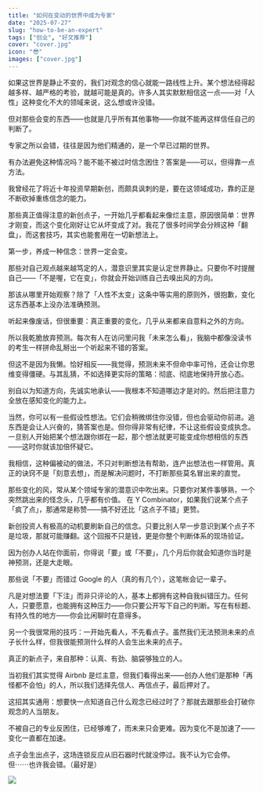 ```yaml
---
title: "如何在变动的世界中成为专家"
date: "2025-07-27"
slug: "how-to-be-an-expert"
tags: ["创业", "好文推荐"]
cover: "cover.jpg"
icon: "😎"
images: ["cover.jpg"]
---
```

如果这世界是静止不变的，我们对观念的信心就能一路线性上升。某个想法经得起越多样、越严格的考验，就越可能是真的。许多人其实默默相信这一点——对「人性」这种变化不大的领域来说，这么想或许没错。



但对那些会变的东西——也就是几乎所有其他事物——你就不能再这样信任自己的判断了。



专家之所以会错，往往是因为他们精通的，是一个早已过期的世界。



有办法避免这种情况吗？能不能不被过时信念困住？答案是——可以，但得靠一点方法。



我曾经花了将近十年投资早期新创，而颇具讽刺的是，要在这领域成功，靠的正是不断砍掉重练信念的能力。



那些真正值得注意的新创点子，一开始几乎都看起来像烂主意，原因很简单：世界才刚变，而这个变化刚好让它从坏变成了对。我花了很多时间学会分辨这种「翻盘」，而这套技巧，其实也能套用在一切新想法上。



第一步，养成一种信念：世界一定会变。



那些对自己观点越来越笃定的人，潜意识里其实是认定世界静止。只要你不时提醒自己——「不是喔，它在变」，你就会开始训练自己去嗅出风的方向。



那该从哪里开始观察？除了「人性不太变」这条中等实用的原则外，很抱歉，变化这东西基本上没办法准确预测。



听起来像废话，但很重要：真正重要的变化，几乎从来都来自意料之外的方向。



所以我乾脆放弃预测。每次有人在访问里问我「未来怎么看」，我脑中都像没读书的考生一样拼命乱掰出一个听起来不错的答案。



但这不是因为我懒。恰好相反——我觉得，预测未来不但命中率可怜，还会让你思维变得僵硬。与其乱猜，不如选择更实际的策略：彻底、彻底地保持开放心态。



别自以为知道方向，先诚实地承认——我根本不知道哪边才是对的。然后把注意力全放在感知变化的能力上。



当然，你可以有一些假设性想法。它们会稍微绑住你没错，但也会驱动你前进。追东西是会让人兴奋的，猜答案也是。但你得非常有纪律，不让这些假设变成执念。
一旦别人开始把某个想法跟你绑在一起，那个想法就更可能变成你想相信的东西——这时你就该加倍怀疑它。



我相信，这种偏被动的做法，不只对判断想法有帮助，连产出想法也一样管用。真正的诀窍不是「刻意去想」，而是解决问题时，不打断那些莫名冒出来的直觉。



那些变化的风，常从某个领域专家的潜意识中吹出来。只要你对某件事够熟，一个突然跳出来的怪念头，几乎都有价值。
在 Y Combinator，如果我们说某个点子「疯了点」，那通常是称赞——搞不好还比「这点子不错」更赞。



新创投资人有极高的动机要刷新自己的信念。只要比别人早一步意识到某个点子不是垃圾，那就可能赚翻。这个回报不只是钱，更是你整个判断体系的现场验证。



因为创办人站在你面前，你得说「要」或「不要」，几个月后你就会知道你当时是神预测，还是大走眼。



那些说「不要」而错过 Google 的人（真的有几个），这笔帐会记一辈子。



凡是对想法要「下注」而非只评论的人，基本上都拥有这种自我纠错压力。任何人，只要愿意，也能拥有这种压力——你只要公开写下自己的判断。写在有标题、有持久性的地方——你会比闲聊时在意得多。



另一个我很常用的技巧：一开始先看人，不先看点子。虽然我们无法预测未来的点子长什么样，但我很能预测什么样的人会生出未来的点子。



真正的新点子，来自那种：认真、有劲、脑袋够独立的人。



当初我们其实觉得 Airbnb 是烂主意，但我们看得出来——创办人他们是那种「再怪都不会怕」的人，所以我们选择先信人、再信点子，最后押对了。



这招其实通用：想要快一点知道自己什么观念已经过时了？那就去跟那些会打破你观念的人当朋友。



不被自己的专业反困住，已经够难了，而未来只会更难。因为变化不是加速了——变化一直都在加速。



点子会生出点子，这场连锁反应从旧石器时代就没停过。我不认为它会停。
但⋯⋯也许我会错。（最好是）




![](https://prod-files-secure.s3.us-west-2.amazonaws.com/112d0858-5090-4d34-a606-b75eb8d65fd2/46476355-9cf3-4e99-9b7a-3531bc426380/1000202064.png?X-Amz-Algorithm=AWS4-HMAC-SHA256&X-Amz-Content-Sha256=UNSIGNED-PAYLOAD&X-Amz-Credential=ASIAZI2LB466W67UQ3XO%2F20251016%2Fus-west-2%2Fs3%2Faws4_request&X-Amz-Date=20251016T161735Z&X-Amz-Expires=3600&X-Amz-Security-Token=IQoJb3JpZ2luX2VjEOj%2F%2F%2F%2F%2F%2F%2F%2F%2F%2FwEaCXVzLXdlc3QtMiJHMEUCIQD2ryjdcXL1Ix6VQNDEdpOxfDPdvcqvHOjscJW0ppGHGAIgOFpPaJHVQyA6Q%2BtvEB92A7RdLFKGo%2BvO6QcIV4N3oGcqiAQIkf%2F%2F%2F%2F%2F%2F%2F%2F%2F%2FARAAGgw2Mzc0MjMxODM4MDUiDCPEiEiZj9T5gJyPWCrcA1gPQ2xh9nle%2BRBN0nTmnk30R4fkFsZY3MRCnFv877SVmcmlro5sxlkcMt0NnoN6xogIEggLT3wgkF77jg1tfF%2FwRIsoy8uw%2FFfog3ayYyhltjcgCvT2Cina%2FApUTd%2FgQSUakrjJ05%2Bc5eiruc4O36eF%2BA9ubJSFiEg3zmZxA152JZod0A1yyaxxuGlY3U1cWcuydizRRM9eREVUFsi8EIcD%2B%2B%2FJD9dps%2BGq1QUZnbQdb47%2FVH%2B%2BIDrF6NFqLo5lnfCaamiu%2F5Zu%2B%2BCcDU6xldbO4jugyeLzYM4k5wEN0EPNNDl2w72rP2PqbL31KYW8kCeEbX426KEVVMQ3HSxMC1rsTD96I%2FMvxiDe8xDo5wAMAqxQgGBYezVP3wMhCtt746moJQMuotAW1hoM8DPYd817NuypWuv8HepZubZpvXmN6Q%2BKWxPf7Ws6GOHlyQeJGPXaUAF4SwRzU4QfUKs9z1FzKXizfNdsorDCyFjxrHV7s%2BFf6UUNMJQRxz0bYX%2BS55O%2BcjwajpWvoVL0CXqaQAERZ%2BkRcosCVYcPlZo75aE%2BdtbGyibOUq7UipiNWSrWXl5S9U%2BpPJEcbO1r48tcSBPRGEWhYoh25YsDA70eIiTR9NAUlkdUVWMM8AZHMIuwxMcGOqUB5DgogdQeEN1CWxRiYaO8iVqJxCHmARGZKxNMryn3gE%2BLPTZ790WzgDpYt0rcYXifpSWbzLFhKxdZ8DNn1B4j7i5irjfVMjNlFmxmJNn8%2FNTvzdn1tThGwKn47zg2m49FT5uQNVKHJUhGeQohHZY%2BF1vWOn%2BCaWZBM4Ta76Sa96KFPcZtwZFyd3W03Wlh0SUmcogPKSIESW2vMoLPaMJ6%2F4AITuCY&X-Amz-Signature=07bd1c9f27b3cae9cfa9431c7991a73221066c82941b081985a08069c4e17eac&X-Amz-SignedHeaders=host&x-amz-checksum-mode=ENABLED&x-id=GetObject)

